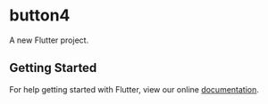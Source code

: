 # button4

A new Flutter project.

## Getting Started

For help getting started with Flutter, view our online
[documentation](https://flutter.io/).
